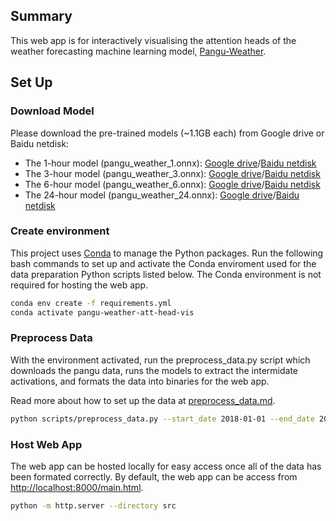 ## Summary
This web app is for interactively visualising the attention heads of the weather forecasting machine learning model, [Pangu-Weather](https://github.com/198808xc/Pangu-Weather).

## Set Up

### Download Model
Please download the pre-trained models (~1.1GB each) from Google drive or Baidu netdisk:
- The 1-hour model (pangu_weather_1.onnx): [Google drive](https://drive.google.com/file/d/1fg5jkiN_5dHzKb-5H9Aw4MOmfILmeY-S/view?usp=share_link)/[Baidu netdisk](https://pan.baidu.com/s/1M7SAigVsCSH8hpw6DE8TDQ?pwd=ie0h)
- The 3-hour model (pangu_weather_3.onnx): [Google drive](https://drive.google.com/file/d/1EdoLlAXqE9iZLt9Ej9i-JW9LTJ9Jtewt/view?usp=share_link)/[Baidu netdisk](https://pan.baidu.com/s/197fZsoiCqZYzKwM7tyRrfg?pwd=gmcl)
- The 6-hour model (pangu_weather_6.onnx): [Google drive](https://drive.google.com/file/d/1a4XTktkZa5GCtjQxDJb_fNaqTAUiEJu4/view?usp=share_link)/[Baidu netdisk](https://pan.baidu.com/s/1q7IB7tNjqIwoGC7KVMPn4w?pwd=vxq3)
- The 24-hour model (pangu_weather_24.onnx): [Google drive](https://drive.google.com/file/d/1lweQlxcn9fG0zKNW8ne1Khr9ehRTI6HP/view?usp=share_link)/[Baidu netdisk](https://pan.baidu.com/s/179q2gkz2BrsOR6g3yfTVQg?pwd=eajy)

### Create environment
This project uses [Conda](https://docs.conda.io/projects/conda/en/latest/user-guide/install/index.html) to manage the Python packages. Run the following bash commands to set up and activate the Conda enviroment used for the data preparation Python scripts listed below. The Conda environment is not required for hosting the web app.

```bash
conda env create -f requirements.yml
conda activate pangu-weather-att-head-vis
```

### Preprocess Data
With the environment activated, run the preprocess_data.py script which downloads the pangu data, runs the models to extract the intermidate activations, and formats the data into binaries for the web app. 

Read more about how to set up the data at [preprocess_data.md](/docs/preprocess_data.md).

```bash
python scripts/preprocess_data.py --start_date 2018-01-01 --end_date 2018-01-05
```

### Host Web App
The web app can be hosted locally for easy access once all of the data has been formated correctly. By default, the web app can be access from [http://localhost:8000/main.html](http://localhost:8000/main.html).

```bash
python -m http.server --directory src
```
